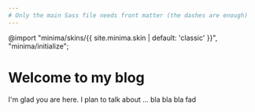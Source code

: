 ```yaml
---
# Only the main Sass file needs front matter (the dashes are enough)
---
```


@import
  "minima/skins/{{ site.minima.skin | default: 'classic' }}",
  "minima/initialize";
  
  # Welcome to my blog

I'm glad you are here. I plan to talk about ...
bla bla bla
fad
